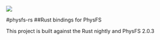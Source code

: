![](https://travis-ci.org/PistonDevelopers/physfs-rs.svg?branch=master)

#physfs-rs
##Rust bindings for PhysFS

This project is built against the Rust nightly and PhysFS 2.0.3
